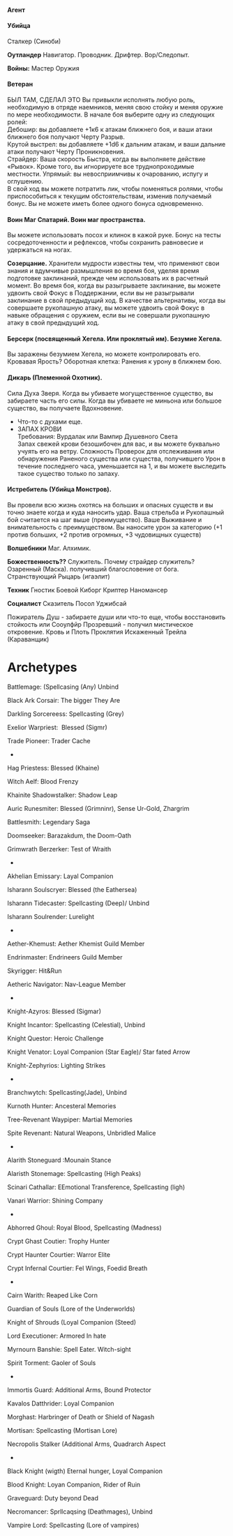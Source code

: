 
#### Агент

#### Убийца

Сталкер (Синоби)

 **Оутландер**
Навигатор. Проводник. 
Дрифтер. Вор/Следопыт. 

 **Войны:** 
Мастер Оружия
#### Ветеран
БЫЛ ТАМ, СДЕЛАЛ ЭТО Вы привыкли исполнять любую роль, необходимую в отряде наемников, меняя свою стойку и меняя оружие по мере необходимости. В начале боя выберите одну из следующих ролей:  
Дебошир: вы добавляете +1к6 к атакам ближнего боя, и ваши атаки ближнего боя получают Черту Разрыв.  
Крутой выстрел: вы добавляете +1d6 к дальним атакам, и ваши дальние атаки получают Черту Проникновения.  
Страйдер: Ваша скорость Быстра, когда вы выполняете действие «Рывок». Кроме того, вы игнорируете все труднопроходимые местности. 
Упрямый: вы невосприимчивы к очарованию, испугу и оглушению.  
В свой ход вы можете потратить лик, чтобы поменяться ролями, чтобы приспособиться к текущим обстоятельствам, изменив получаемый бонус. Вы не можете иметь более одного бонуса одновременно.

#### Воин Маг Спатарий. Воин маг пространства.
Вы можете использовать посох и клинок в кажой руке. Бонус на тесты сосредоточенности и рефлексов, чтобы сохранить равновесие и удержаться на ногах. 

**Созерцание.** 
Хранители мудрости известны тем, что применяют свои знания и вдумчивые размышления во время боя, уделяя время подготовке заклинаний, прежде чем использовать их в расчетный момент. Во время боя, когда вы разыгрываете заклинание, вы можете удвоить свой Фокус в Поддержании, если вы не разыгрывали заклинание в свой предыдущий ход. В качестве альтернативы, когда вы совершаете рукопашную атаку, вы можете удвоить свой Фокус в навыке обращения с оружием, если вы не совершали рукопашную атаку в свой предыдущий ход.

#### Берсерк (посвященный Хегела. Или проклятый им). Безумие Хегела. 
Вы заражены безумием Хегела, но можете контролировать его. 
Кровавая Ярость?
Оборотная клетка: Ранения к урону в ближнем бою. 

#### Дикарь (Племенной Охотник). 
Сила Духа Зверя. Когда вы убиваете могущественное существо, вы забираете часть его силы. Когда вы убиваете не миньона или большое существо, вы получаете Вдохновение. 
- Что-то с духами еще.
- ЗАПАХ КРОВИ  
Требования: Вурдалак или Вампир Душевного Света  
Запах свежей крови безошибочен для вас, и вы можете буквально учуять его на ветру. Сложность Проверок для отслеживания или обнаружения Раненого существа или существа, получившего Урон в течение последнего часа, уменьшается на 1, и вы можете выследить такое существо только по запаху.
#### Истребитель (Убийца Монстров). 
Вы провели всю жизнь охотясь на больших и опасных существ и вы точно знаете когда и куда наносить удар. 
Ваша стрельба и Рукопашный бой считается на шаг выше (преимущество). 
Ваше Выживание и внимательность с преимуществом. 
Вы наносите урон за категорию (+1 против больших, +2 против огромных, +3 чудовищных существ)

**Волшебники**
Маг. 
Алхимик. 

 **Божественность??**
Служитель. Почему страйдер служитель?
Озаренный (Маска). получивший благословение от бога. 
Странствующий Рыцарь (игаэлит)

 **Техник**
Гностик
Боевой Киборг
Криптер
 Наномансер

 **Социалист**
Сказитель
Посол
Уджибсай

Пожиратель Душ - забираете души или что-то еще, чтобы восстановить стойкость или Сооулфйр
Прозревший - получил мистическое откровение.
Кровь и Плоть
Проклятия
Искаженный
Трейла (Караванщик)











# Archetypes

Battlemage: (Spellcasing (Any) Unbind

Black Ark Corsair: The bigger They Are

Darkling Sorcereess: Spellcasting (Grey)

Exelior Warpriest:  Blessed (Sigmr)

Trade Pioneer: Trader Cache

-

Hag Priestess: Blessed (Khaine)

Witch Aelf: Blood Frenzy

Khainite Shadowstalker: Shadow Leap

Auric Runesmiter: Blessed (Grimninr), Sense Ur-Gold, Zhargrim

Battlesmith: Legendary Saga

Doomseeker: Barazakdum, the Doom-Oath

Grimwrath Berzerker: Test of Wraith

-   
    

Akhelian Emissary: Layal Companion

Isharann Soulscryer: Blessed (the Eathersea)

Isharann Tidecaster: Spellcasting (Deep)/ Unbind

Isharann Soulrender: Lurelight

-   
    

Aether-Khemust: Aether Khemist Guild Member

Endrinmaster: Endrineers Guild Member

Skyrigger: Hit&Run

Aetheric Navigator: Nav-League Member

-   
    

Knight-Azyros: Blessed (Sigmar)

Knight Incantor: Spellcasting (Celestial), Unbind

Knight Questor: Heroic Challenge

Knight Venator: Loyal Companion (Star Eagle)/ Star fated Arrow

Knight-Zephyrios: Lighting Strikes

-   
    

Branchwytch: Spellcasting(Jade), Unbind

Kurnoth Hunter: Ancesteral Memories

Tree-Revenant Waypiper: Martial Memories

Spite Revenant: Natural Weapons, Unbridled Malice

-   
    

Alarith Stoneguard :Mounain Stance

Alaristh Stonemage: Spellcasting (High Peaks)

Scinari Cathallar: EEmotional Transference, Spellcasting (ligh)

Vanari Warrior: Shining Company

-   
    

Abhorred Ghoul: Royal Blood, Spellcasting (Madness)

Crypt Ghast Coutier: Trophy Hunter

Crypt Haunter Courtier: Warror Elite

Crypt Infernal Courtier: Fel Wings, Foedid Breath

-   
    

Cairn Warith: Reaped Like Corn

Guardian of Souls (Lore of the Underworlds)

Knight of Shrouds (Loyal Companion (Steed)

Lord Executioner: Armored In hate

Myrnourn Banshie: Spell Eater. Witch-sight

Spirit Torment: Gaoler of Souls

-   
    

Immortis Guard: Additional Arms, Bound Protector

Kavalos Datthrider: Loyal Companion

Morghast: Harbringer of Death or Shield of Nagash

Mortisan: Spellcasting (Mortisan Lore)

Necropolis Stalker (Additional Arms, Quadrarch Aspect

-   
    

Black Knight (wigth) Eternal hunger, Loyal Companion

Blood Knight: Loyan Companion, Rider of Ruin

Graveguard: Duty beyond Dead

Necromancer: Sprllcaqsing (Deathmages), Unbind

Vampire Lord: Spellcasting (Lore of vampires)